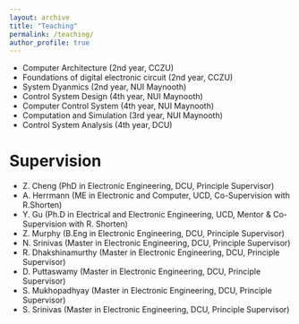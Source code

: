 ```yaml
---
layout: archive
title: "Teaching"
permalink: /teaching/
author_profile: true
---
```


* Computer Architecture (2nd year, CCZU)
* Foundations of digital electronic circuit (2nd year, CCZU)
* System Dyanmics (2nd year, NUI Maynooth)
* Control System Design (4th year, NUI Maynooth)
* Computer Control System (4th year, NUI Maynooth)
* Computation and Simulation (3rd year, NUI Maynooth)
* Control System Analysis (4th year, DCU)

Supervision
======
* Z. Cheng (PhD in Electronic Engineering, DCU, Principle Supervisor)
* A. Herrmann (ME in Electronic and Computer, UCD, Co-Supervision with R.Shorten)
* Y. Gu (Ph.D in Electrical and Electronic Engineering, UCD, Mentor & Co-Supervision with R. Shorten)
* Z. Murphy (B.Eng in Electronic Engineering, DCU, Principle Supervisor)
* N. Srinivas (Master in Electronic Engineering, DCU, Principle Supervisor)
* R. Dhakshinamurthy (Master in Electronic Engineering, DCU, Principle Supervisor)
* D. Puttaswamy (Master in Electronic Engineering, DCU, Principle Supervisor)
* S. Mukhopadhyay (Master in Electronic Engineering, DCU, Principle Supervisor)
* S. Srinivas (Master in Electronic Engineering, DCU, Principle Supervisor)